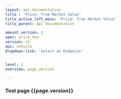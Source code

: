 ```yaml
---
layout: api-documentation
title : 'Price: True Market Value'
title_active_left_menu: 'Price: True Market Value'
title_parent: Api documentation

amount_version: 2
spec: price_tmv
version: v2
api: vehicle
dropdown-link: 'Select an Endpoint'


level: 2
overview: page_version

---
```



### Test page {{page.version}}


